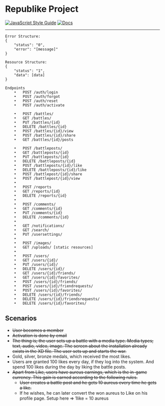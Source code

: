 # Republike Project   
[![JavaScript Style Guide](https://img.shields.io/badge/code_style-semistandard-brightgreen.svg)](https://standardjs.com) 
[![Docs](https://img.shields.io/badge/docs-postman-orange.svg)](https://documenter.getpostman.com/view/11004527/Szf3YUqN) 


****
 
 
    Error Structure:
    {
        "status": "0",
        "error": "[message]"
    }
    
    Resource Structure:
    {
        "status": "1",
        "data": [data]
    }

    Endpoints
        •	POST /auth/login
        •	POST /auth/forgot
        •	POST /auth/reset
        •	POST /auth/activate
    
        •	POST /battles/ 
        •	GET /battles/ 
        •	PUT /battles/{id}
        •	DELETE /battles/{id}
        •	POST /battles/{id}/view
        •	POST /battles/{id}/share
        •	GET /battles/{id}/posts
    
        •	POST /battleposts/
        •	GET /battleposts/{id}
        •	PUT /battleposts/{id}
        •	DELETE /battleposts/{id}
        •	POST /battleposts/{id}/like
        •	DELETE /battleposts/{id}/like
        •	POST /battlepost/{id}/share
        •	POST /battlepost/{id}/view
        •	
        •	POST /reports
        •	GET /reports/{id}
        •	DELETE /reports/{id}
        •	
        •	POST /comments/
        •	GET /comments/{id}
        •	PUT /comments/{id}
        •	DELETE /comments/{id}
        •	
        •	GET /notifications/
        •	GET /search/
        •	PUT /usersettings/
        •	
        •	POST /images/
        •	GET /uploads/ [static resources]
        •	
        •   POST /users/
        •   GET /users/{id}/
        •	PUT /users/{id}/
        •	DELETE /users/{id}/
        •	GET /users/{id}/friends/
        •	GET /users/{id}/favorites/
        •   POST /users/{id}/friends/
        •   POST /users/{id}/friendrequests/
        •   POST /users/{id}/favorites/
        •	DELETE /users/{id}/friends/
        •	DELETE /users/{id}/friendsrequests/
        •	DELETE /users/{id}/favorites/
        
        
## Scenarios

+ ~~User becomes a member~~
+ ~~Activation is done by email~~
+ ~~The thing is; the user sets up a battle with a media type. 
Media types; text, audio, video, image. 
The screen about the installation already exists in the XD file. 
The user sets up and starts the war.~~
+ Gold, silver, bronze medals, which received the most likes.
+ Users are granted 100 likes every day, if they log into the system. 
And spend 100 likes during the day by liking the battle posts.
+ ~~Apart from Like, users have aureus earnings, which is the in-game currency. 
This gain is earned according to the following rules.~~
    + ~~User creates a battle post and he gets 10 aureus every time he gets a like.~~
    + If he wishes, he can later convert the won aureus to Like on his profile page. 
    Setup here => 1like = 10 aureus
